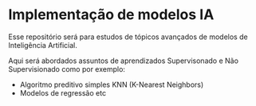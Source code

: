 # Implementação de modelos IA


Esse repositório será para estudos de tópicos avançados de modelos de Inteligência Artificial.

Aqui será abordados assuntos de aprendizados Supervisonado e Não Supervisionado como por exemplo:

- Algoritmo preditivo simples KNN (K-Nearest Neighbors)
- Modelos de regressão
etc
